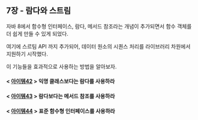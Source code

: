 ## 7장 - 람다와 스트림

자바 8에서 함수형 인터페이스, 람다, 메서드 참조라는 개념이 추가되면서 함수 객체를 더 쉽게 만들 수 있게 되었다.

여기에 스르팀 API 까지 추가되어, 데이터 원소의 시퀀스 처리를 라이브러리 차원에서 지원하기 시작했다.

이 기능들을 효과적으로 사용하는 방법을 알아보자.

#### < [아이템42](https://github.com/ziippy/EffectiveJava/tree/master/src/chapter7/item42) > 익명 클래스보다는 람다를 사용하라

#### < [아이템43](https://github.com/ziippy/EffectiveJava/tree/master/src/chapter7/item43) > 람다보다는 메서드 참조를 사용하라

#### < [아이템44](https://github.com/ziippy/EffectiveJava/tree/master/src/chapter7/item44) > 표준 함수형 인터페이스를 사용하라 
